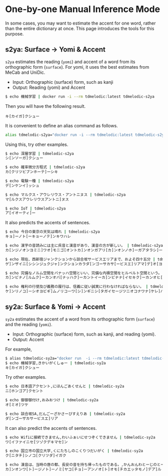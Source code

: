 # One-by-one Manual Inference Mode

In some cases, you may want to estimate the accent for one word,
rather than the entire dictionary at once.
This page introduces the tools for this purpose.

## s2ya: Surface -> Yomi & Accent

`s2ya` estimates the reading (`yomi`) and accent of a word from its orthographic form (`surface`).
For yomi, it uses the best estimates from MeCab and UniDic.

- Input: Orthographic (surface) form, such as kanji
- Output: Reading (yomi) and Accent

```sh
$ echo 機械学習 | docker run -i --rm tdmelodic:latest tdmelodic-s2ya
```
Then you will have the following result.
```
キ[カイガ]クシュー
```

It is convenient to define an alias command as follows.
```sh
alias tdmelodic-s2ya="docker run -i --rm tdmelodic:latest tdmelodic-s2ya"
```
Using this, try other examples.
```sh
$ echo 深層学習 | tdmelodic-s2ya
シ[ンソーガ]クシュー

$ echo 確率微分方程式 | tdmelodic-s2ya
カ[クリツビブンホーテ]ーシキ

$ echo 電験一種 | tdmelodic-s2ya
デ[ンケンイ]ッシュ

$ echo マルクス・アウレリウス・アントニヌス | tdmelodic-s2ya
マ[ルクスアウレリウスアントニ]ヌス

$ echo IoT | tdmelodic-s2ya
ア[イオーティ]ー
```

It also predicts the accents of sentences.
```sh
$ echo 今日の東京の天気は晴れ | tdmelodic-s2ya
キョ]ーノト[ーキョーノテ]ンキワハレ

$ echo 漢字の音読みには主に呉音と漢音があり、漢音の方が新しい。 | tdmelodic-s2ya
カ[ンジノオンヨミニ]ワオ]モニゴ[オントカ]ンオンガアリ[カ]ンオンノホ]ーガアタラシ]ー

$ echo 現在、西新宿ジャンクションから談合坂サービスエリアまで、およそ四十五分 | tdmelodic-s2ya
ゲ]ンザイニ[シシンジュクジャ]ンクションカラダ[ンゴーサカサ[ービスエ]リアマ]デ]オ[ヨソヨ]ンジュー[ゴ]フン

$ echo 完備なノルム空間をバナッハ空間といい、完備な内積空間をヒルベルト空間という。 | tdmelodic-s2ya
カ]ンビナノ[ルムク]ーカンオバ[ナッハク]ーカントイーカ]ンビナナ[イセキク]ーカンオヒ[ルベルトク]ーカントイウ

$ echo 権利の行使及び義務の履行は、信義に従い誠実に行わなければならない。 | tdmelodic-s2ya
ケ]ンリノコ]ーシオヨビギ]ムノリコーワ[シ]ンギニシ[タガイセージツニオコナワナ]ケレ]バナラナイ
```

## sy2a: Surface & Yomi -> Accent

`sy2a` estimates the accent of a word from its orthographic form (`surface`) and the reading (`yomi`).

- Input: Orthographic (surface) form, such as kanji, and reading (yomi).
- Output: Accent

For example,
```sh
$ alias tdmelodic-sy2a="docker run  -i --rm tdmelodic:latest tdmelodic-sy2a"
$ echo 機械学習,きかいがくしゅー | tdmelodic-sy2a
キ[カイガ]クシュー
```

Try other examples.
```sh
$ echo 日本語アクセント,にほんごあくせんと | tdmelodic-sy2a
ニ[ホンゴア]クセント

$ echo 御御御付け,おみおつけ | tdmelodic-sy2a
オ[ミオ]ツケ

$ echo 談合坂SA,だんごーざかさーびすえりあ | tdmelodic-sy2a
ダ[ンゴーザカサービスエ]リア
```

It can also predict the accents of sentences.
```sh
$ echo Wifiに接続できません,わいふぁいにせつぞくできません | tdmelodic-sy2a
ワ[イファイニセ[ツゾクデキマセ]ン

$ echo 国立市の国立大学,くにたちしのこくりつだいがく | tdmelodic-sy2a
ク[ニタチ]シノコ[クリツダ]イガク

$ echo 漢音は、当時の唐の都、長安の音を持ち帰ったものである。,かんおんわとーじのとーのみやこちょーあんのおとおもちかえったものである | tdmelodic-sy2a
カ]ンオンワ[ト]ージノト]ーノミ[ヤコ[チョ]ーアンノオ[ト]オモ[チカエッタモノ]デア]ル
```
